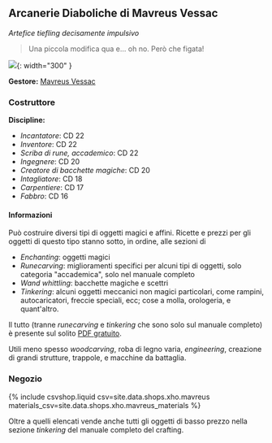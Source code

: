 ## Arcanerie Diaboliche di Mavreus Vessac

_Artefice tiefling decisamente impulsivo_

> Una piccola modifica qua e... oh no. Però che figata!

![](https://i.imgur.com/zfsX6Ow.png){: width="300" }

**Gestore:** [Mavreus Vessac](/xho/npc/merchant#mavreus-vessac)

### Costruttore

**Discipline:**

-   _Incantatore_: CD 22
-   _Inventore_: CD 22
-   _Scriba di rune, accademico_: CD 22
-   _Ingegnere_: CD 20
-   _Creatore di bacchette magiche_: CD 20
-   _Intagliatore_: CD 18
-   _Carpentiere_: CD 17
-   _Fabbro_: CD 16

<h4 class="collapsible coll-blank">Informazioni</h4>

<div class="collapsible-content bordered hidden" markdown="1">

Può costruire diversi tipi di oggetti magici e affini. Ricette e prezzi per gli oggetti di questo tipo stanno sotto, in ordine, alle sezioni di

-   _Enchanting_: oggetti magici
-   _Runecarving_: miglioramenti specifici per alcuni tipi di oggetti, solo categoria "accademica", solo nel manuale completo
-   _Wand whittling_: bacchette magiche e scettri
-   _Tinkering_: alcuni oggetti meccanici non magici particolari, come rampini, autocaricatori, freccie speciali, ecc; cose a molla, orologeria, e quant'altro.

Il tutto (tranne _runecarving_ e _tinkering_ che sono solo sul manuale completo) è presente sul solito [PDF gratuito](pdf/crafting_free_version_reddit.pdf).

Utili meno spesso _woodcarving_, roba di legno varia, _engineering_, creazione di grandi strutture, trappole, e macchine da battaglia.

</div>

### Negozio

{% include csvshop.liquid csv=site.data.shops.xho.mavreus materials_csv=site.data.shops.xho.mavreus_materials %}

Oltre a quelli elencati vende anche tutti gli oggetti di basso prezzo nella sezione _tinkering_ del manuale completo del crafting.